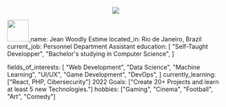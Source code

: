 <p align="center">
  <img src="https://capsule-render.vercel.app/api?text=Hey Everyone!🕹️&animation=fadeIn&type=waving&color=gradient&height=100"/>
</p>
 <a href="https://www.instagram.com/jeanzinho509/">
  <img height="50" src="https://tenor.com/view/rock-one-eyebrow-raised-rock-staring-the-rock-gif-22113367.png"/>
</a>
name: Jean Woodly Estime
located_in: Rio de Janeiro, Brazil
current_job: Personnel Department Assistant
education:
[
"Self-Taught Developper",
"Bachelor's studying in Computer Science",
]

fields_of_interests:
  [
    "Web Development",
    "Data Science",
    "Machine Learning",
    "UI/UX",
    "Game Development",
    "DevOps",
  ]
  currently_learning: ["React, PHP, Cibersecurity"]
  2022 Goals: ["Create 20+ Projects and learn at least 5 new Technologies."]
  hobbies: ["Gaming", "Cinema", "Football", "Art", "Comedy"]
